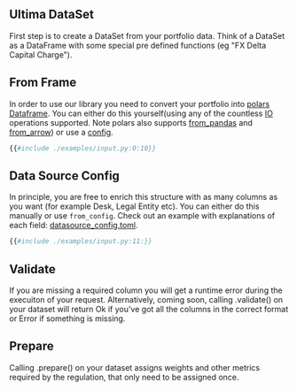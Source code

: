 ## Ultima DataSet

First step is to create a DataSet from your portfolio data. Think of a DataSet as a DataFrame with some special pre defined functions (eg "FX Delta Capital Charge").

## From Frame

In order to use our library you need to convert your portfolio into [polars](https://pola-rs.github.io/polars-book/user-guide/) [Dataframe](https://pola-rs.github.io/polars/py-polars/html/reference/dataframe/index.html). You can either do this yourself(using any of the countless [IO](https://pola-rs.github.io/polars-book/user-guide/howcani/io/csv.html) operations supported. Note polars also supports [from_pandas](https://pola-rs.github.io/polars/py-polars/html/reference/api/polars.from_pandas.html) and [from_arrow](https://pola-rs.github.io/polars/py-polars/html/reference/api/polars.from_arrow.html)) or use a [config](#data-source-config).

```python
{{#include ./examples/input.py:0:10}}
```

## Data Source Config

In principle, you are free to enrich this structure with as many columns as you want (for example Desk, Legal Entity etc). You can either do this manually or use `from_config`. Check out an example with explanations of each field: [datasource_config.toml](https://ultima-bi.s3.eu-west-2.amazonaws.com/frtb/datasource_config.toml).

```python
{{#include ./examples/input.py:11:}}
```

## Validate

If you are missing a required column you will get a runtime error during the execuiton of your request. Alternatively, coming soon, calling .validate() on your dataset will return Ok if you've got all the columns in the correct format or Error if something is missing.

## Prepare

Calling .prepare() on your dataset assigns weights and other metrics required by the regulation, that only need to be assigned once.
